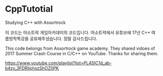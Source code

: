 # CppTutotial
Studying C++ with Assortrock

이 코드는 어소트락 게임아카데미의 코드입니다.
어소트락에서 유튜브에 17년 C++ 여름방학특강을 공유해주셨습니다.
정말 감사드립니다.

This code belongs from Assortrock game academy.
They shared vidoes of 2017 Summer Crash Course in C/C++ on YouTube.
Thanks for sharing them.

https://www.youtube.com/playlist?list=PL4SIC1d_ab-b4zy_3FDRIiohszShOZ0PK
